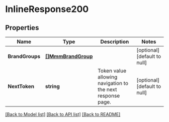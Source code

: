 # InlineResponse200

## Properties
Name | Type | Description | Notes
------------ | ------------- | ------------- | -------------
**BrandGroups** | [**[]MmmBrandGroup**](MmmBrandGroup.md) |  | [optional] [default to null]
**NextToken** | **string** | Token value allowing navigation to the next response page. | [optional] [default to null]

[[Back to Model list]](../README.md#documentation-for-models) [[Back to API list]](../README.md#documentation-for-api-endpoints) [[Back to README]](../README.md)

